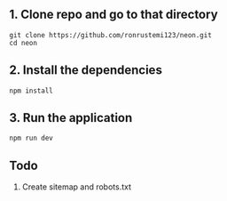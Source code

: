 ## 1. Clone repo and go to that directory

```
git clone https://github.com/ronrustemi123/neon.git
cd neon
```

## 2. Install the dependencies

```
npm install
```

## 3. Run the application

```
npm run dev
```

## Todo
1. Create sitemap and robots.txt
